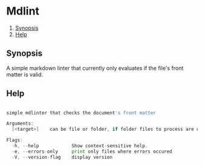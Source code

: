 # Mdlint

<!--- mdtoc: toc begin -->

1. [Synopsis](#synopsis)
2. [Help](#help)<!--- mdtoc: toc end -->

## Synopsis

A simple markdown linter that currently only evaluates if the file's front matter is valid.

## Help

```go mdox-exec="r -h"

simple mdlinter that checks the document's front matter

Arguments:
  [<target>]    can be file or folder, if folder files to process are detected

Flags:
  -h, --help            Show context-sensitive help.
  -e, --errors-only     print only files where errors occured
  -V, --version-flag    display version
```
